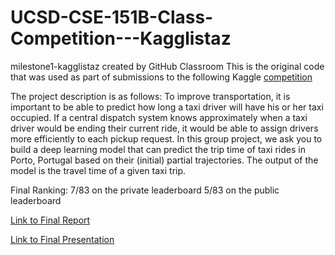 # UCSD-CSE-151B-Class-Competition---Kagglistaz
milestone1-kagglistaz created by GitHub Classroom
This is the original code that was used as part of submissions to the following Kaggle [competition](https://www.kaggle.com/competitions/ucsd-cse-151b-class-competition/overview)


The project description is as follows:
To improve transportation, it is important to be able to predict how long a taxi driver will have his or her taxi occupied. If a central dispatch system knows approximately when a taxi driver would be ending their current ride, it would be able to assign drivers more efficiently to each pickup request.
In this group project, we ask you to build a deep learning model that can predict the trip time of taxi rides in Porto, Portugal based on their (initial) partial trajectories. The output of the model is the travel time of a given taxi trip.

Final Ranking:
7/83 on the private leaderboard
5/83 on the public leaderboard

[Link to Final Report](https://drive.google.com/file/d/1cy56i-wrZIl3HSQee13qx9T8AdAktUXI/view?usp=sharing)

[Link to Final Presentation](https://drive.google.com/file/d/1-LGTdMnveX00SaePBgXitMiO7OTRr4Eq/view?usp=sharing)
